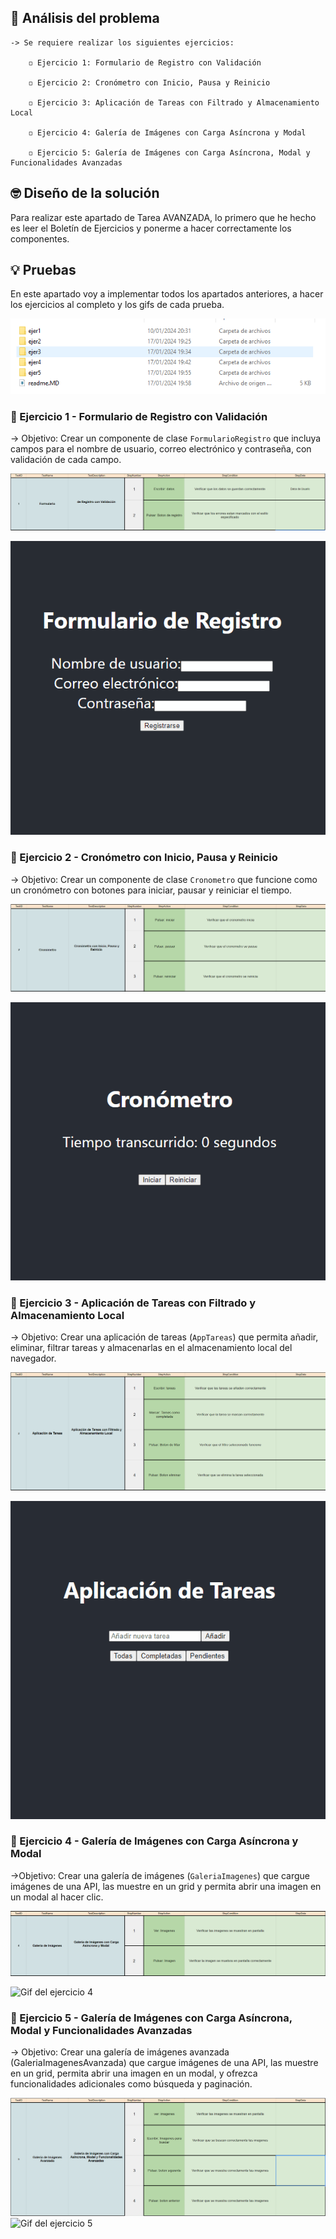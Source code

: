 ## 🤔 Análisis del problema

```
-> Se requiere realizar los siguientes ejercicios:

    ◽ Ejercicio 1: Formulario de Registro con Validación

    ◽ Ejercicio 2: Cronómetro con Inicio, Pausa y Reinicio

    ◽ Ejercicio 3: Aplicación de Tareas con Filtrado y Almacenamiento Local

    ◽ Ejercicio 4: Galería de Imágenes con Carga Asíncrona y Modal

    ◽ Ejercicio 5: Galería de Imágenes con Carga Asíncrona, Modal y Funcionalidades Avanzadas

```


## 🤓 Diseño de la solución
Para realizar este apartado de Tarea AVANZADA, lo primero que he hecho es leer el Boletín de Ejercicios y ponerme a hacer correctamente los
componentes.


## 💡 Pruebas

En este apartado voy a implementar todos los apartados anteriores, a hacer los ejercicios al completo y los gifs de cada
prueba.

![Fichero con las actividades en formato HTML](./fotos/Captura.PNG)


### 🔰 Ejercicio 1 - Formulario de Registro con Validación
-> Objetivo: Crear un componente de clase `FormularioRegistro` que incluya campos para el nombre de usuario, correo electrónico y contraseña, con validación de cada campo.

![Foto del Test Plan del ejercicio 1](./fotos/test1.PNG)

![Gif del ejercicio 1](./fotos/GifEjer1.gif)


### 🔰 Ejercicio 2 - Cronómetro con Inicio, Pausa y Reinicio
-> Objetivo: Crear un componente de clase `Cronometro` que funcione como un cronómetro con botones para iniciar, pausar y reiniciar el tiempo.

![Foto del Test Plan del ejercicio 2](./fotos/test2.PNG)

![Gif del ejercicio 2](./fotos/GifEjer2.gif)


### 🔰 Ejercicio 3 - Aplicación de Tareas con Filtrado y Almacenamiento Local
-> Objetivo: Crear una aplicación de tareas (`AppTareas`) que permita añadir, eliminar, filtrar tareas y almacenarlas en el almacenamiento local del navegador.

![Foto del Test Plan del ejercicio 3](./fotos/test3.PNG)

![Gif del ejercicio 3](./fotos/GifEjer3.gif)


### 🔰 Ejercicio 4 - Galería de Imágenes con Carga Asíncrona y Modal
->Objetivo: Crear una galería de imágenes (`GaleriaImagenes`) que cargue imágenes de una API, las muestre en un grid y permita abrir una imagen en un modal al hacer clic.

![Foto del Test Plan del ejercicio 4](./fotos/test4.PNG)

![Gif del ejercicio 4](./fotos/GifEjer4.gif)



### 🔰 Ejercicio 5 - Galería de Imágenes con Carga Asíncrona, Modal y Funcionalidades Avanzadas
-> Objetivo: Crear una galería de imágenes avanzada (GaleriaImagenesAvanzada) que cargue imágenes de una API, las muestre en un grid, permita abrir una imagen en un modal, y ofrezca funcionalidades adicionales como búsqueda y paginación.

![Foto del Test Plan del ejercicio 5](./fotos/test5.PNG)
![Gif del ejercicio 5](./fotos/GifEjer5.gif)
